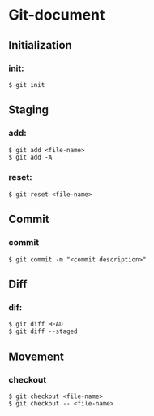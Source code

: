 # Git-document


## Initialization
### init:
```shell
$ git init
```


## Staging
### add:
```shell
$ git add <file-name>
$ git add -A
```
### reset:
```shell
$ git reset <file-name>
```

## Commit
### commit
```shell
$ git commit -m "<commit description>"
```

## Diff
### dif:
```shell
$ git diff HEAD
$ git diff --staged
```

## Movement
### checkout
```shell
$ git checkout <file-name>
$ git checkout -- <file-name>
```
